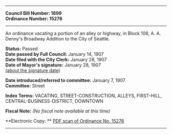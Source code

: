 * * * * *  
  
**Council Bill Number: [](#h0)[](#h2)1899**   
**Ordinance Number: 15278**  
  
* * * * *  
  
An ordinance vacating a portion of an alley or highway, in Block 108, A. A. Denny's Broadway Addition to the City of Seattle.  
  
**Status:** Passed   
**Date passed by Full Council:** January 14, 1907   
**Date filed with the City Clerk:** January 28, 1907   
**Date of Mayor's signature:** January 28, 1907   
[(about the signature date)](/~public/approvaldate.htm)   
  
  
**Date introduced/referred to committee:** January 7, 1907   
**Committee:** Street   
  
**Index Terms:** VACATING, STREET-CONSTRUCTION, ALLEYS, FIRST-HILL, CENTRAL-BUSINESS-DISTRICT, DOWNTOWN  
  
**Fiscal Note:** *(No fiscal note available at this time)*  
  
**Electronic Copy: ** [PDF scan of Ordinance No. 15278](/~archives/Ordinances/Ord_15278.pdf)  
  
* * * * *  
